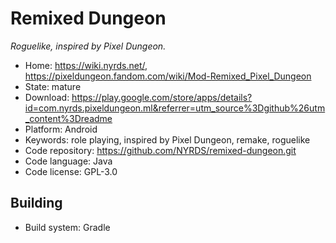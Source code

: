 # Remixed Dungeon

_Roguelike, inspired by Pixel Dungeon._

- Home: https://wiki.nyrds.net/, https://pixeldungeon.fandom.com/wiki/Mod-Remixed_Pixel_Dungeon
- State: mature
- Download: https://play.google.com/store/apps/details?id=com.nyrds.pixeldungeon.ml&referrer=utm_source%3Dgithub%26utm_content%3Dreadme
- Platform: Android
- Keywords: role playing, inspired by Pixel Dungeon, remake, roguelike
- Code repository: https://github.com/NYRDS/remixed-dungeon.git
- Code language: Java
- Code license: GPL-3.0

## Building

- Build system: Gradle

